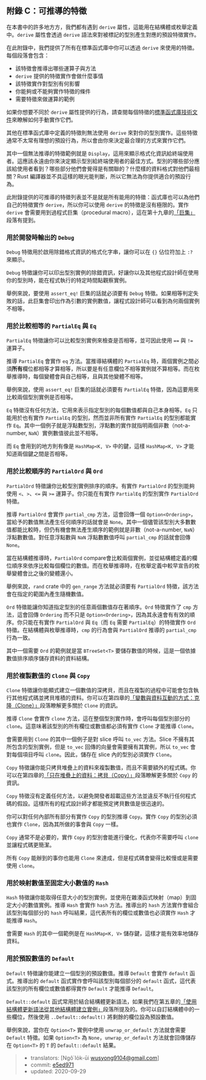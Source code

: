 ## 附錄 C：可推導的特徵

在本書中的許多地方方，我們都有遇到 `derive` 屬性，這能用在結構體或枚舉定義中。`derive` 屬性會透過 `derive` 語法來對被標記的型別產生對應的預設特徵實作。

在此附錄中，我們提供了所有在標準函式庫中你可以透過 `derive` 來使用的特徵。每個段落會包含：

* 該特徵會推導出哪些運算子與方法
* `derive` 提供的特徵實作會做什麼事情
* 該特徵實作對型別有何影響
* 你能夠或不能夠實作特徵的條件
* 需要特徵來做運算的範例

如果你想要不同於 `derive` 屬性提供的行為，請查閱每個特徵的[標準函式庫技術文件](https://doc.rust-lang.org/std/index.html)<!-- ignore -->來瞭解如何手動實作它們。

其他在標準函式庫中定義的特徵則無法使用 `derive` 來對你的型別實作。這些特徵通常不太常有理想的預設行為，所以會由你來決定最合理的方式來實作它們。

其中一個無法推導的特徵範例就是 `Display`，這用來顯示格式化資訊給終端使用者。這應該永遠由你來決定顯示型別給終端使用者的最佳方式。型別的哪些部分應該給使用者看到？哪些部分他們會覺得是有關聯的？什麼樣的資料格式對他們最相關？Rust 編譯器並不具這樣的眼光能判斷，所以它無法為你提供適合的預設行為。

此附錄提供的可推導的特徵列表並不是就是所有能用的特徵：函式庫也可以為他們自己的特徵實作 `derive`，所以你可以使用 `derive` 的特徵是沒有極限的。實作 `derive` 會需要用到過程式巨集（procedural macro），這在第十九章的[「巨集」][macros]<!-- ignore -->段落有提到。

### 用於開發時輸出的 `Debug`

`Debug` 特徵用於啟用除錯格式資訊的格式化字串，讓你可以在 `{}` 佔位符加上 `:?` 來顯示。

`Debug` 特徵讓你可以印出型別實例的除錯資訊，好讓你以及其他程式設計師在使用你的型別時，能在程式執行的特定時間點觀察實例。

舉例來說，要使用 `assert_eq!` 巨集的話就必須要有 `Debug` 特徵。如果相等判定失敗的話，此巨集會印出作為引數的實例數值，讓程式設計師可以看到為何兩個實例不相等。

### 用於比較相等的 `PartialEq` 與 `Eq`

`PartialEq` 特徵讓你可以比較型別實例來檢查是否相等，並可因此使用 `==` 與 `!=` 運算子。

推導 `PartialEq` 會實作 `eq` 方法。當推導結構體的 `PartialEq` 時，兩個實例之間必須**所有**欄位都相等才算相等，所以要是有任意欄位不相等實例就不算相等。而在枚舉推導時，每個變體會與自己相等，且與其他變體不相等。

舉例來說，使用 `assert_eq!` 巨集的話就必須要有 `PartialEq` 特徵，因為這要用來比較兩個型別實例是否相等。

`Eq` 特徵沒有任何方法，它用來表示指定型別的每個數值都與自己本身相等。`Eq` 只能用於也有實作 `PartialEq` 的型別，然而並非所有實作 `PartialEq` 的型別都能實作 `Eq`。其中一個例子就是浮點數型別，浮點數的實作就指明兩個非數（not-a-number, `NaN`）實例數值彼此並不相等。

而 `Eq` 會用到的地方則有像是 `HashMap<K, V>` 中的鍵，這樣 `HashMap<K, V>` 才能知道兩個鍵之間是否相等。

### 用於比較順序的 `PartialOrd` 與 `Ord`

`PartialOrd` 特徵讓你比較型別實例排序的順序。有實作 `PartialOrd` 的型別能夠使用 `<`、`>`、`<=` 與 `>=` 運算子。你只能在有實作 `PartialEq` 的型別實作 `PartialOrd` 特徵。

推導 `PartialOrd` 會實作 `partial_cmp` 方法，這會回傳一個 `Option<Ordering>`，當給予的數值無法產生任何順序的話就會是 `None`。其中一個儘管該型別大多數數值都能比較時，但仍有機會無法產生順序的範例就是非數（not-a-number, `NaN`）浮點數數值。對任意浮點數與 `NaN` 浮點數數值呼叫 `partial_cmp` 的話就會回傳 `None`。

當在結構體推導時，`PartialOrd` compare會比較兩個實例，並從結構體定義的欄位順序來依序比較每個欄位的數值。而在枚舉推導時，在枚舉定義中較早宣告的枚舉變體會比之後的變體還小。

舉例來說，`rand` crate 中的 `gen_range` 方法就必須要有 `PartialOrd` 特徵，該方法會在指定的範圍內產生隨機數值。

`Ord` 特徵能讓你知道指定型別的任意兩個數值存在著順序。`Ord` 特徵實作了 `cmp` 方法，這會回傳 `Ordering` 而不只是 `Option<Ordering>`，因為其永遠會有有效的順序。你只能在有實作 `PartialOrd` 與 `Eq`（而 `Eq` 需要 `PartialEq`）的特徵實作 `Ord` 特徵。在結構體與枚舉推導時，`cmp` 的行為會與 `PartialOrd` 推導的 `partial_cmp` 行為一致。

其中一個需要 `Ord` 的範例就是當 `BTreeSet<T>` 要儲存數值的時候，這是一個依據數值排序順序儲存資料的資料結構。

### 用於複製數值的 `Clone` 與 `Copy`

`Clone` 特徵讓你能顯式建立一個數值的深拷貝，而且在複製的過程中可能會包含執行其他程式碼並拷貝堆積的資料。你可以在第四章的[「變數與資料互動的方式：克隆（Clone）」][ways-variables-and-data-interact-clone]<!-- ignore -->段落瞭解更多關於 `Clone` 的資訊。

推導 `Clone` 會實作 `clone` 方法，這在整個型別實作時，會呼叫每個型別部分的 `clone`。這意味著該型別的所有欄位或數值都必須有實作 `Clone` 才能推導 `Clone`。

會需要用到 `Clone` 的其中一個例子是對 slice 呼叫 `to_vec` 方法。Slice 不擁有其所包含的型別實例，但是 `to_vec` 回傳的向量會需要擁有其實例，所以 `to_vec` 會對每個項目呼叫 `clone`。因此，儲存在 slice 內的型別必須實作 `Clone`。

`Copy` 特徵讓你能只拷貝堆疊上的資料來複製數值，而且不需要額外的程式碼。你可以在第四章的[「只在堆疊上的資料：拷貝（Copy）」][stack-only-data-copy]<!-- ignore -->段落瞭解更多關於 `Copy` 的資訊。

`Copy` 特徵沒有定義任何方法，以避免開發者超載這些方法並違反不執行任何程式碼的假設。這樣所有的程式設計師才都能預定拷貝數值是很迅速的。

你可以對任何內部所有部分有實作 `Copy` 的型別推導 `Copy`。實作 `Copy` 的型別必須也實作 `Clone`，因為其所做的事會與 `Copy` 一樣。

`Copy` 通常不是必要的，實作 `Copy` 的型別會能進行優化，代表你不需要呼叫 `clone` 並讓程式碼更簡潔。

所有 `Copy` 能辦到的事你也能用 `Clone` 來達成，但是程式碼會變得比較慢或是需要使用 `clone`。

### 用於映射數值至固定大小數值的 `Hash`

`Hash` 特徵讓你能取得任意大小的型別實例，並使用在雜湊函式映射（map）到固定大小的數值實例。推導 `Hash` 會實作 `hash` 方法。推導出的 `hash` 方法實作會組合該型別每個部分的 `hash` 呼叫結果，這代表所有的欄位或數值也必須實作 `Hash` 才能推導 `Hash`。

會需要 `Hash` 的其中一個範例是在 `HashMap<K, V>` 儲存鍵，這樣才能有效率地儲存資料。

### 用於預設數值的 `Default`

`Default` 特徵讓你能建立一個型別的預設數值。推導 `Default` 會實作 `default` 函式。推導出的 `default` 函式實作會呼叫該型別每個部分的 `default` 函式，這代表該型別的所有欄位或數值都得實作 `Default` 才能推導 `Default`。

`Default::default` 函式常用於結合結構體更新語法，如果我們在第五章的[「使用結構體更新語法從其他結構體建立實例」][creating-instances-from-other-instances-with-struct-update-syntax]<!-- ignore -->段落所提及的。你可以自訂結構體中的一些欄位，然後使用 `..Default::default()` 將剩餘的欄位設為預設數值。

舉例來說，當你在 `Option<T>` 實例中使用 `unwrap_or_default` 方法就會需要 `Default` 特徵。如果 `Option<T>` 為 `None`，`unwrap_or_default` 方法就會回傳儲存在 `Option<T>` 的 `T` 的 `Default::default` 結果。

[creating-instances-from-other-instances-with-struct-update-syntax]:
ch05-01-defining-structs.html#使用結構體更新語法從其他結構體建立實例
[stack-only-data-copy]:
ch04-01-what-is-ownership.html#只在堆疊上的資料拷貝copy
[ways-variables-and-data-interact-clone]:
ch04-01-what-is-ownership.html#變數與資料互動的方式克隆clone
[macros]: ch19-06-macros.html#巨集

> - translators: [Ngô͘ Io̍k-ūi <wusyong9104@gmail.com>]
> - commit: [e5ed971](https://github.com/rust-lang/book/blob/e5ed97128302d5fa45dbac0e64426bc7649a558c/src/appendix-03-derivable-traits.md)
> - updated: 2020-09-29
